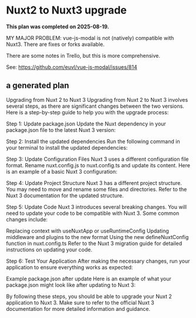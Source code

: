 # Nuxt2 to Nuxt3 upgrade

**This plan was completed on 2025-08-19.**

MY MAJOR PROBLEM: vue-js-modal is not (natively) compatible with Nuxt3.
There are fixes or forks available.

There are some notes in Trello, but this is more comprehensive.

See: https://github.com/euvl/vue-js-modal/issues/814

## a generated plan

Upgrading from Nuxt 2 to Nuxt 3
Upgrading from Nuxt 2 to Nuxt 3 involves several steps, as there are significant changes between the two versions. Here is a step-by-step guide to help you with the upgrade process:

Step 1: Update package.json
Update the Nuxt dependency in your package.json file to the latest Nuxt 3 version:

Step 2: Install the updated dependencies
Run the following command in your terminal to install the updated dependencies:

Step 3: Update Configuration Files
Nuxt 3 uses a different configuration file format. Rename nuxt.config.js to nuxt.config.ts and update its content. Here is an example of a basic Nuxt 3 configuration:

Step 4: Update Project Structure
Nuxt 3 has a different project structure. You may need to move and rename some files and directories. Refer to the Nuxt 3 documentation for the updated structure.

Step 5: Update Code
Nuxt 3 introduces several breaking changes. You will need to update your code to be compatible with Nuxt 3. Some common changes include:

Replacing context with useNuxtApp or useRuntimeConfig
Updating middleware and plugins to the new format
Using the new defineNuxtConfig function in nuxt.config.ts
Refer to the Nuxt 3 migration guide for detailed instructions on updating your code.

Step 6: Test Your Application
After making the necessary changes, run your application to ensure everything works as expected:

Example package.json after update
Here is an example of what your package.json might look like after updating to Nuxt 3:

By following these steps, you should be able to upgrade your Nuxt 2 application to Nuxt 3. Make sure to refer to the official Nuxt 3 documentation for more detailed information and guidance.